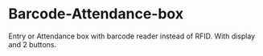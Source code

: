 # Barcode-Attendance-box
Entry or Attendance box with barcode reader instead of RFID. With display and 2 buttons.

